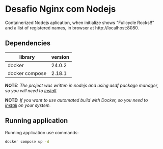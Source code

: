 # Desafio Nginx com Nodejs

Containerized Nodejs aplication, when initialize shows "Fullcycle Rocks!!" and a list of registered names, in browser at http://localhost:8080.

## Dependencies

|library|version|
|---|---|
|docker|24.0.2|
|docker compose| 2.18.1|
**NOTE:** *The project was written in nodejs and using asdf package manager, so you will need to [install](https://github.com/asdf-vm/asdf).*

**NOTE:** *If you want to use automated build with Docker, so you need to [install](https://docs.docker.com/get-docker/) on your system.*

## Running application

Running application use commands:

```bash
docker compose up -d
```
